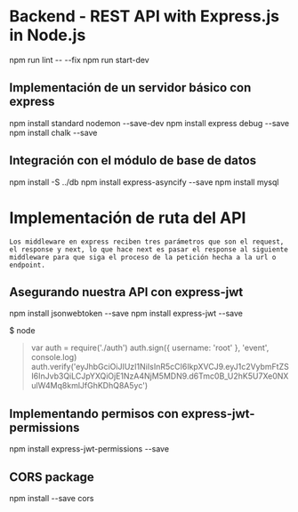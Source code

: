 # Backend - REST API with Express.js in Node.js
npm run lint -- --fix
npm run start-dev

## Implementación de un servidor básico con express
npm install standard nodemon --save-dev
npm install express debug --save
npm install chalk --save 

## Integración con el módulo de base de datos
npm install -S ../db
npm install express-asyncify --save
npm install mysql

# Implementación de ruta del API
    Los middleware en express reciben tres parámetros que son el request, el response y next, lo que hace next es pasar el response al siguiente middleware para que siga el proceso de la petición hecha a la url o endpoint.

## Asegurando nuestra API con express-jwt
npm install jsonwebtoken --save
npm install express-jwt --save

$ node
> var auth = require('./auth')
> auth.sign({ username: 'root' }, 'event', console.log)
> auth.verify('eyJhbGciOiJIUzI1NiIsInR5cCI6IkpXVCJ9.eyJ1c2VybmFtZSI6InJvb3QiLCJpYXQiOjE1NzA4NjM5MDN9.d6Tmc0B_U2hK5U7Xe0NXulW4Mq8kmlJfGhKDhQ8A5yc')


## Implementando permisos con express-jwt-permissions
npm install express-jwt-permissions --save

## CORS package
npm install --save cors